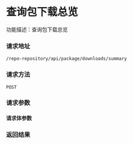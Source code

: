 # 查询包下载总览
功能描述：查询包下载总览

### 请求地址
```
/repo-repository/api/package/downloads/summary
```

### 请求方法
`POST`
### 请求参数



#### 请求体参数
### 返回结果

